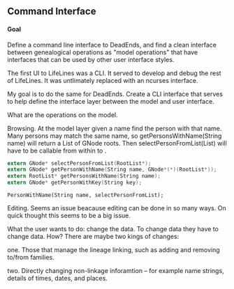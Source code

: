 ## Command Interface

#### Goal

Define a command line interface to DeadEnds, and find a clean interface between genealogical operations as "model operations" that have interfaces that can be used by other user interface styles.

The first UI to LifeLines was a CLI. It served to develop and debug the rest of LifeLines. It was untlimately replaced with an ncurses interface.

My goal is to do the same for DeadEnds. Create a CLI interface that serves to help define the interface layer between the model and user interface.

What are the operations on the model.

Browsing. At the model layer given a name find the person with that name. Many persons may match the same name, so getPersonsWithName(String name) will return a List of GNode roots. Then selectPersonFromList(List) will have to be callable from within to .

```c
extern GNode* selectPersonFromList(RootList*);
extern GNode* getPersonWithName(String name, GNode*(*)(RootList*));
extern RootList* getPersonsWithName(String name);
extern GNode* getPersonWithKey(String key);
```

`PersonWithName(String name, selectPersonFromList);`

Editing. Seems an issue beacause editing can be done in so many ways. On quick thought this seems to be a big issue.

What the user wants to do: change the data. To change data they have to change data. How? There are maybe two kings of changes:

one. Those that manage the lineage linking, such as adding and removing to/from families. 

two. Directly changing non-linkage inforamtion &ndash; for example name strings, details of times, dates, and places.